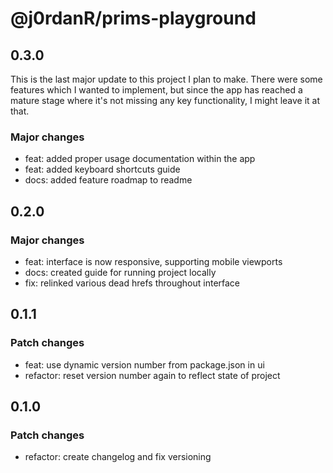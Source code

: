 # @j0rdanR/prims-playground

## 0.3.0

This is the last major update to this project I plan to make. There were some features which I wanted to implement, but since the app has reached a mature stage where it's not missing any key functionality, I might leave it at that.

### Major changes

- feat: added proper usage documentation within the app
- feat: added keyboard shortcuts guide
- docs: added feature roadmap to readme


## 0.2.0

### Major changes

- feat: interface is now responsive, supporting mobile viewports
- docs: created guide for running project locally
- fix: relinked various dead hrefs throughout interface

## 0.1.1

### Patch changes

- feat: use dynamic version number from package.json in ui
- refactor: reset version number again to reflect state of project

## 0.1.0

### Patch changes

- refactor: create changelog and fix versioning